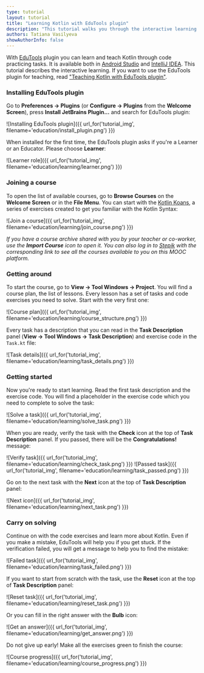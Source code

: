 ```yaml
---
type: tutorial
layout: tutorial
title: "Learning Kotlin with EduTools plugin"
description: "This tutorial walks you through the interactive learning with a set of Kotlin programming tasks."
authors: Tatiana Vasilyeva
showAuthorInfo: false
---
```


With [EduTools](https://plugins.jetbrains.com/plugin/10081-edutools) plugin you can learn and teach Kotlin through code practicing tasks. It is available both in [Android Studio](https://developer.android.com/studio) and [IntelliJ IDEA](https://www.jetbrains.com/idea/). This tutorial describes the interactive learning. If you want to use the EduTools plugin for teaching, read ["Teaching Kotlin with EduTools plugin"](/docs/tutorials/edu-tools-educator.html).  

### Installing EduTools plugin

Go to **Preferences -> Plugins** (or **Configure -> Plugins** from the **Welcome Screen**), press **Install JetBrains Plugin...** and search for EduTools plugin:

![Installing EduTools plugin]({{ url_for('tutorial_img', filename='education/install_plugin.png') }})

When installed for the first time, the EduTools plugin asks if you're a Learner or an Educator. Please choose **Learner**:

![Learner role]({{ url_for('tutorial_img', filename='education/learning/learner.png') }})

### Joining a course

To open the list of available courses, go to **Browse Courses** on the **Welcome Screen** or in the **File Menu**. You can start with the [Kotlin Koans](/docs/tutorials/koans.html), a series of exercises created to get you familiar with the Kotlin Syntax:

![Join a course]({{ url_for('tutorial_img', filename='education/learning/join_course.png') }})

*If you have a course archive shared with you by your teacher or co-worker, use the **Import Course** icon to open it. You can also log in to [Stepik](https://stepik.org/) with the corresponding link to see all the courses available to you on this MOOC platform.*

### Getting around

To start the course, go to **View -> Tool Windows -> Project**. You will find a course plan, the list of lessons. Every lesson has a set of tasks and code exercises you need to solve. Start with the very first one:

![Course plan]({{ url_for('tutorial_img', filename='education/learning/course_structure.png') }})

Every task has a description that you can read in the **Task Description** panel (**View -> Tool Windows -> Task Description**) and exercise code in the `Task.kt` file:

![Task details]({{ url_for('tutorial_img', filename='education/learning/task_details.png') }})

### Getting started

Now you're ready to start learning. Read the first task description and the exercise code. You will find a placeholder in the exercise code which you need to complete to solve the task:

![Solve a task]({{ url_for('tutorial_img', filename='education/learning/solve_task.png') }})

When you are ready, verify the task with the **Check** icon at the top of **Task Description** panel. If you passed, there will be the **Congratulations!** message:

![Verify task]({{ url_for('tutorial_img', filename='education/learning/check_task.png') }})
![Passed task]({{ url_for('tutorial_img', filename='education/learning/task_passed.png') }})

Go on to the next task with the **Next** icon at the top of **Task Description** panel:

![Next icon]({{ url_for('tutorial_img', filename='education/learning/next_task.png') }})

### Carry on solving

Continue on with the code exercises and learn more about Kotlin. Even if you make a mistake, EduTools will help you if you get stuck. If the verification failed, you will get a message to help you to find the mistake:

![Failed task]({{ url_for('tutorial_img', filename='education/learning/task_failed.png') }})

If you want to start from scratch with the task, use the **Reset** icon at the top of **Task Description** panel: 

![Reset task]({{ url_for('tutorial_img', filename='education/learning/reset_task.png') }})

Or you can fill in the right answer with the **Bulb** icon:

![Get an answer]({{ url_for('tutorial_img', filename='education/learning/get_answer.png') }})

Do not give up early! Make all the exercises green to finish the course:

![Course progress]({{ url_for('tutorial_img', filename='education/learning/course_progress.png') }})